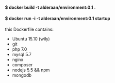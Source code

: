 #### $ docker build -t alderaan/environment:0.1 .
#### $ docker run -i -t alderaan/environment:0.1 startup

this Dockerfile contains:
  - Ubuntu 15.10 (wily)
  - git
  - php 7.0
  - mysql 5.7
  - nginx
  - composer
  - nodejs 5.5 && npm
  - mongodb
